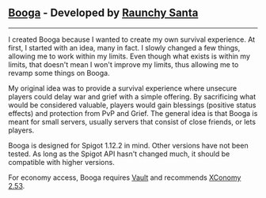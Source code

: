 ## [Booga](https://github.com/RaunchySanta/Booga/) - Developed by [Raunchy Santa](https://github.com/RaunchySanta/)

___

I created Booga because I wanted to create my own survival experience. At first, I started with an idea, many in fact. I slowly changed a few things, allowing me to work within my limits. Even though what exists is within my limits, that doesn't mean I won't improve my limits, thus allowing me to revamp some things on Booga.

My original idea was to provide a survival experience where unsecure players could delay war and grief with a simple offering. By sacrificing what would be considered valuable, players would gain blessings (positive status effects) and protection from PvP and Grief. The general idea is that Booga is meant for small servers, usually servers that consist of close friends, or lets players.

Booga is designed for Spigot 1.12.2 in mind. Other versions have not been tested. As long as the Spigot API hasn't changed much, it should be compatible with higher versions.

For economy access, Booga requires [Vault](https://www.spigotmc.org/resources/vault.34315/) and recommends [XConomy 2.53](https://www.spigotmc.org/resources/xconomy.75669/).
